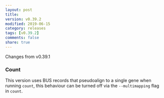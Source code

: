 ```yaml
---
layout: post
title:
version: v0.39.2
modified: 2019-06-15
category: releases
tags: [v0.39.2]
comments: false
share: true
---
```


Changes from v0.39.1

### Count

This version uses BUS records that pseudoalign to a single gene when running `count`, 
this behaviour can be turned off via the `--multimapping` flag in `count`.
